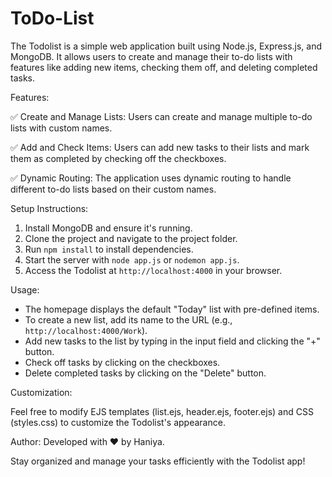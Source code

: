 # ToDo-List

The Todolist is a simple web application built using Node.js, Express.js, and MongoDB. It allows users to create and manage their to-do lists with features like adding new items, checking them off, and deleting completed tasks.

Features:

✅ Create and Manage Lists: Users can create and manage multiple to-do lists with custom names.

✅ Add and Check Items: Users can add new tasks to their lists and mark them as completed by checking off the checkboxes.

✅ Dynamic Routing: The application uses dynamic routing to handle different to-do lists based on their custom names.

Setup Instructions:

1. Install MongoDB and ensure it's running.
2. Clone the project and navigate to the project folder.
3. Run `npm install` to install dependencies.
4. Start the server with `node app.js` or `nodemon app.js`.
5. Access the Todolist at `http://localhost:4000` in your browser.

Usage:

- The homepage displays the default "Today" list with pre-defined items.
- To create a new list, add its name to the URL (e.g., `http://localhost:4000/Work`).
- Add new tasks to the list by typing in the input field and clicking the "+" button.
- Check off tasks by clicking on the checkboxes.
- Delete completed tasks by clicking on the "Delete" button.

Customization:

Feel free to modify EJS templates (list.ejs, header.ejs, footer.ejs) and CSS (styles.css) to customize the Todolist's appearance.

Author: Developed with ❤️ by Haniya.

Stay organized and manage your tasks efficiently with the Todolist app!
